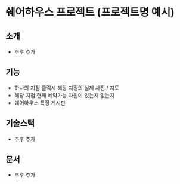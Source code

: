 # 쉐어하우스 프로젝트 (프로젝트명 예시)
## 소개
- 추후 추가
## 기능
- 하나의 지점 클릭시 해당 지점의 실제 사진 / 지도
- 해당 지점 현재 예약가능 자원이 있는지 없는지
- 쉐어하우스 특징 게시판
## 기술스택
- 추후 추가
## 문서
- 추후 추가
